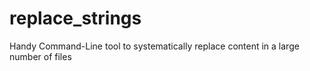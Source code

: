 # replace_strings
Handy Command-Line tool to systematically replace content in a large number of files
